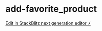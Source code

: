 # add-favorite_product

[Edit in StackBlitz next generation editor ⚡️](https://stackblitz.com/~/github.com/taengaaa/add-favorite_product)